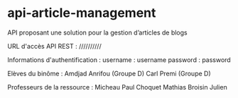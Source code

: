# api-article-management
API proposant une solution pour la gestion d’articles de blogs

URL d'accès API REST : //////////

Informations d'authentification : 
username : username
password : password

Elèves du binôme :
Amdjad Anrifou (Groupe D)
Carl Premi (Groupe D)

Professeurs de la ressource :
Micheau Paul
Choquet Mathias
Broisin Julien
